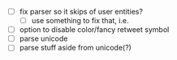 - [ ] fix parser so it skips of user entities?
  - [ ] use something to fix that, i.e.
- [ ] option to disable color/fancy retweet symbol
- [ ] parse unicode
- [ ] parse stuff aside from unicode(?)
